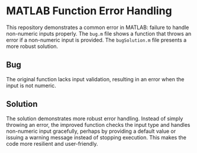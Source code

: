 # MATLAB Function Error Handling

This repository demonstrates a common error in MATLAB: failure to handle non-numeric inputs properly.  The `bug.m` file shows a function that throws an error if a non-numeric input is provided.  The `bugSolution.m` file presents a more robust solution. 

## Bug
The original function lacks input validation, resulting in an error when the input is not numeric.

## Solution
The solution demonstrates more robust error handling. Instead of simply throwing an error, the improved function checks the input type and handles non-numeric input gracefully, perhaps by providing a default value or issuing a warning message instead of stopping execution. This makes the code more resilient and user-friendly.
